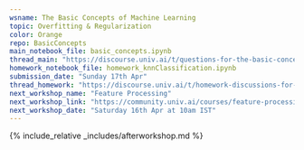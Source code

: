 ```yaml
---
wsname: The Basic Concepts of Machine Learning
topic: Overfitting & Regularization
color: Orange
repo: BasicConcepts
main_notebook_file: basic_concepts.ipynb
thread_main: "https://discourse.univ.ai/t/questions-for-the-basic-concepts-of-machine-learning-workshop/12442?u=bbhaskar8"
homework_notebook_file: homework_knnClassification.ipynb
submission_date: "Sunday 17th Apr"
thread_homework: "https://discourse.univ.ai/t/homework-discussions-for-the-basic-concepts-of-machine-learning-workshop/12443?u=bbhaskar8"
next_workshop_name: "Feature Processing"
next_workshop_link: "https://community.univ.ai/courses/feature-processing/"
next_workshop_date: "Saturday 16th Apr at 10am IST"
---
```


{% include_relative _includes/afterworkshop.md %}
